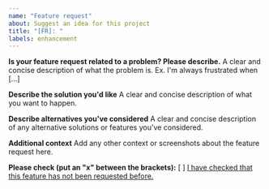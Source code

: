 ```yaml
---
name: "Feature request"
about: Suggest an idea for this project
title: "[FR]: "
labels: enhancement
---
```


**Is your feature request related to a problem? Please describe.**
A clear and concise description of what the problem is. Ex. I'm always frustrated when [...]

**Describe the solution you'd like**
A clear and concise description of what you want to happen.

**Describe alternatives you've considered**
A clear and concise description of any alternative solutions or features you've considered.

**Additional context**
Add any other context or screenshots about the feature request here.

**Please check (put an "x" between the brackets):**
[ ] [I have checked that this feature has not been requested before.](https://github.com/GGORG0/MapKom/issues?q=sort%3Aupdated-desc+label%3Aenhancement)

